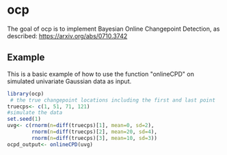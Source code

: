 <!-- README.md is generated from README.Rmd. Please edit that file -->
ocp
===

The goal of ocp is to implement Bayesian Online Changepoint Detection, as described: <https://arxiv.org/abs/0710.3742>

Example
-------

This is a basic example of how to use the function "onlineCPD" on simulated univariate Gaussian data as input.

``` r
library(ocp)
 # the true changepoint locations including the first and last point
truecps<- c(1, 51, 71, 121)
#simulate the data
set.seed(1)
uvg<- c(rnorm(n=diff(truecps)[1], mean=0, sd=2), 
        rnorm(n=diff(truecps)[2], mean=20, sd=4),
        rnorm(n=diff(truecps)[3], mean=10, sd=3))
ocpd_output<- onlineCPD(uvg) 
```

